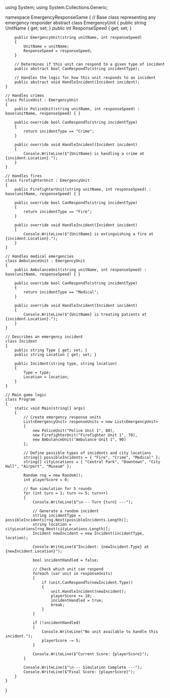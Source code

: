 
using System;
using System.Collections.Generic;

namespace EmergencyResponseGame
{
    // Base class representing any emergency responder
    abstract class EmergencyUnit
    {
        public string UnitName { get; set; }
        public int ResponseSpeed { get; set; }

        public EmergencyUnit(string unitName, int responseSpeed)
        {
            UnitName = unitName;
            ResponseSpeed = responseSpeed;
        }

        // Determines if this unit can respond to a given type of incident
        public abstract bool CanRespondTo(string incidentType);

        // Handles the logic for how this unit responds to an incident
        public abstract void HandleIncident(Incident incident);
    }

    // Handles crimes
    class PoliceUnit : EmergencyUnit
    {
        public PoliceUnit(string unitName, int responseSpeed) : base(unitName, responseSpeed) { }

        public override bool CanRespondTo(string incidentType)
        {
            return incidentType == "Crime";
        }

        public override void HandleIncident(Incident incident)
        {
            Console.WriteLine($"{UnitName} is handling a crime at {incident.Location}.");
        }
    }

    // Handles fires
    class FirefighterUnit : EmergencyUnit
    {
        public FirefighterUnit(string unitName, int responseSpeed) : base(unitName, responseSpeed) { }

        public override bool CanRespondTo(string incidentType)
        {
            return incidentType == "Fire";
        }

        public override void HandleIncident(Incident incident)
        {
            Console.WriteLine($"{UnitName} is extinguishing a fire at {incident.Location}.");
        }
    }

    // Handles medical emergencies
    class AmbulanceUnit : EmergencyUnit
    {
        public AmbulanceUnit(string unitName, int responseSpeed) : base(unitName, responseSpeed) { }

        public override bool CanRespondTo(string incidentType)
        {
            return incidentType == "Medical";
        }

        public override void HandleIncident(Incident incident)
        {
            Console.WriteLine($"{UnitName} is treating patients at {incident.Location}.");
        }
    }

    // Describes an emergency incident
    class Incident
    {
        public string Type { get; set; }
        public string Location { get; set; }

        public Incident(string type, string location)
        {
            Type = type;
            Location = location;
        }
    }

    // Main game logic
    class Program
    {
        static void Main(string[] args)
        {
            // Create emergency response units
            List<EmergencyUnit> responseUnits = new List<EmergencyUnit>
            {
                new PoliceUnit("Police Unit 1", 80),
                new FirefighterUnit("Firefighter Unit 1", 70),
                new AmbulanceUnit("Ambulance Unit 1", 90)
            };

            // Define possible types of incidents and city locations
            string[] possibleIncidents = { "Fire", "Crime", "Medical" };
            string[] cityLocations = { "Central Park", "Downtown", "City Hall", "Airport", "Museum" };

            Random rng = new Random();
            int playerScore = 0;

            // Run simulation for 5 rounds
            for (int turn = 1; turn <= 5; turn++)
            {
                Console.WriteLine($"\n--- Turn {turn} ---");

                // Generate a random incident
                string incidentType = possibleIncidents[rng.Next(possibleIncidents.Length)];
                string location = cityLocations[rng.Next(cityLocations.Length)];
                Incident newIncident = new Incident(incidentType, location);

                Console.WriteLine($"Incident: {newIncident.Type} at {newIncident.Location}");

                bool incidentHandled = false;

                // Check which unit can respond
                foreach (var unit in responseUnits)
                {
                    if (unit.CanRespondTo(newIncident.Type))
                    {
                        unit.HandleIncident(newIncident);
                        playerScore += 10;
                        incidentHandled = true;
                        break;
                    }
                }

                if (!incidentHandled)
                {
                    Console.WriteLine("No unit available to handle this incident.");
                    playerScore -= 5;
                }

                Console.WriteLine($"Current Score: {playerScore}");
            }

            Console.WriteLine($"\n--- Simulation Complete ---");
            Console.WriteLine($"Final Score: {playerScore}");
        }
    }
}
